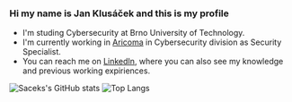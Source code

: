 ### Hi my name is Jan Klusáček and this is my profile

<!--
**Sacek073/Sacek073** is a ✨ _special_ ✨ repository because its `README.md` (this file) appears on your GitHub profile.

- 🔭 I’m currently working on ...
- 🌱 I’m currently learning ...
- 👯 I’m looking to collaborate on ...
- 🤔 I’m looking for help with ...
- 💬 Ask me about ...
- 📫 How to reach me: ...
- 😄 Pronouns: ...
- ⚡ Fun fact: ...
-->

- I'm studing Cybersecurity at Brno University of Technology.
- I'm currently working in [Aricoma](https://www.aricoma.com/cs/home) in Cybersecurity division as Security Specialist.
- You can reach me on [LinkedIn](https://www.linkedin.com/in/jan-klus%C3%A1%C4%8Dek-6aa359221/), where you can also see my knowledge and previous working expiriences.
  
![Saceks's GitHub stats](https://github-readme-stats-one-orpin-15.vercel.app/api?username=Sacek073&show_icons=true&theme=onedark)
![Top Langs](https://github-readme-stats-one-orpin-15.vercel.app/api/top-langs/?username=Sacek073&layout=compact&hide=Jupyter%20Notebook&theme=onedark)


